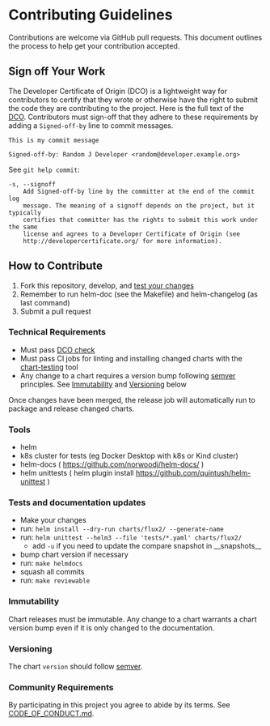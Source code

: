 # Contributing Guidelines

Contributions are welcome via GitHub pull requests. This document outlines the process to help get your contribution accepted.

## Sign off Your Work

The Developer Certificate of Origin (DCO) is a lightweight way for contributors to certify that they wrote or otherwise have the right to submit the code they are contributing to the project. Here is the full text of the [DCO](http://developercertificate.org/). Contributors must sign-off that they adhere to these requirements by adding a `Signed-off-by` line to commit messages.

```text
This is my commit message

Signed-off-by: Random J Developer <random@developer.example.org>
```

See `git help commit`:

```text
-s, --signoff
    Add Signed-off-by line by the committer at the end of the commit log
    message. The meaning of a signoff depends on the project, but it typically
    certifies that committer has the rights to submit this work under the same
    license and agrees to a Developer Certificate of Origin (see
    http://developercertificate.org/ for more information).
```

## How to Contribute

1. Fork this repository, develop, and [test your changes](#tests-and-documentation-updates)
1. Remember to run helm-doc (see the Makefile) and helm-changelog (as last command)
1. Submit a pull request

### Technical Requirements

* Must pass [DCO check](#sign-off-your-work)
* Must pass CI jobs for linting and installing changed charts with the [chart-testing](https://github.com/helm/chart-testing) tool
* Any change to a chart requires a version bump following [semver](https://semver.org/) principles. See [Immutability](#immutability) and [Versioning](#versioning) below

Once changes have been merged, the release job will automatically run to package and release changed charts.

### Tools

* helm
* k8s cluster for tests (eg Docker Desktop with k8s or Kind cluster)
* helm-docs ( https://github.com/norwoodj/helm-docs/ )
* helm unittests ( helm plugin install https://github.com/quintush/helm-unittest )

### Tests and documentation updates

* Make your changes
* run: ```helm install --dry-run charts/flux2/ --generate-name```
* run: ```helm unittest --helm3 --file 'tests/*.yaml' charts/flux2/```
    * add ```-u``` if you need to update the compare snapshot in \_\_snapshots\_\_
* bump chart version if necessary
* run: ```make helmdocs```
* squash all commits
* run: `make reviewable`

### Immutability

Chart releases must be immutable. Any change to a chart warrants a chart version bump even if it is only changed to the documentation.

### Versioning

The chart `version` should follow [semver](https://semver.org/).

### Community Requirements

By participating in this project you agree to abide by its terms.
See [CODE_OF_CONDUCT.md](./CODE_OF_CONDUCT.md).
